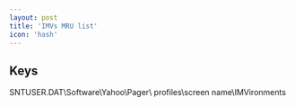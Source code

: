 ```yaml
---
layout: post
title: 'IMVs MRU list'
icon: 'hash'
---
```


## Keys

SNTUSER.DAT\Software\Yahoo\Pager\ profiles\screen name\IMVironments

